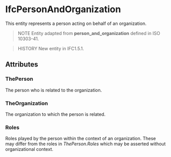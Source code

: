 # IfcPersonAndOrganization

This entity represents a person acting on behalf of an organization.
<!-- end of short definition -->

> NOTE Entity adapted from **person_and_organization** defined in ISO 10303-41.

> HISTORY New entity in IFC1.5.1.

## Attributes

### ThePerson
The person who is related to the organization.

### TheOrganization
The organization to which the person is related.

### Roles
Roles played by the person within the context of an organization. These may differ from the roles in _ThePerson.Roles_ which may be asserted without organizational context.
